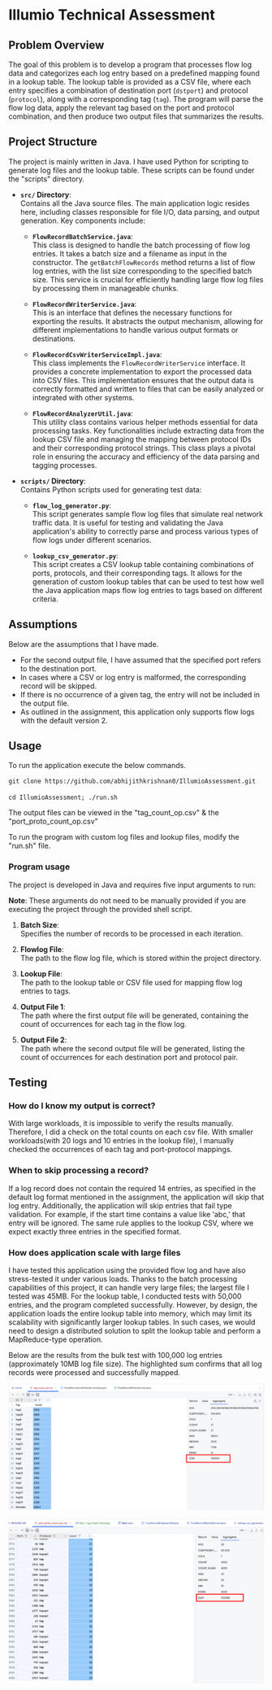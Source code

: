 # Illumio Technical Assessment

## Problem Overview

The goal of this problem is to develop a program that processes flow log data and categorizes each log entry based on a predefined mapping found in a lookup table. The lookup table is provided as a CSV file, where each entry specifies a combination of destination port (`dstport`) and protocol (`protocol`), along with a corresponding tag (`tag`). The program will parse the flow log data, apply the relevant tag based on the port and protocol combination, and then produce two output files that summarizes the results.


## Project Structure
The project is mainly written in Java. I have used Python for scripting to generate log files and the lookup table. These scripts can be found under the "scripts" directory.


- **`src/` Directory**:  
  Contains all the Java source files. The main application logic resides here, including classes responsible for file I/O, data parsing, and output generation. Key components include:

    - **`FlowRecordBatchService.java`**:  
      This class is designed to handle the batch processing of flow log entries. It takes a batch size and a filename as input in the constructor. The `getBatchFlowRecords` method returns a list of flow log entries, with the list size corresponding to the specified batch size. This service is crucial for efficiently handling large flow log files by processing them in manageable chunks.

    - **`FlowRecordWriterService.java`**:  
      This is an interface that defines the necessary functions for exporting the results. It abstracts the output mechanism, allowing for different implementations to handle various output formats or destinations.

    - **`FlowRecordCsvWriterServiceImpl.java`**:  
      This class implements the `FlowRecordWriterService` interface. It provides a concrete implementation to export the processed data into CSV files. This implementation ensures that the output data is correctly formatted and written to files that can be easily analyzed or integrated with other systems.

    - **`FlowRecordAnalyzerUtil.java`**:  
      This utility class contains various helper methods essential for data processing tasks. Key functionalities include extracting data from the lookup CSV file and managing the mapping between protocol IDs and their corresponding protocol strings. This class plays a pivotal role in ensuring the accuracy and efficiency of the data parsing and tagging processes.

- **`scripts/` Directory**:  
  Contains Python scripts used for generating test data:

    - **`flow_log_generator.py`**:  
      This script generates sample flow log files that simulate real network traffic data. It is useful for testing and validating the Java application's ability to correctly parse and process various types of flow logs under different scenarios.

    - **`lookup_csv_generator.py`**:  
      This script creates a CSV lookup table containing combinations of ports, protocols, and their corresponding tags. It allows for the generation of custom lookup tables that can be used to test how well the Java application maps flow log entries to tags based on different criteria.

## Assumptions

Below are the assumptions that I have made.

* For the second output file, I have assumed that the specified port refers to the destination port.
* In cases where a CSV or log entry is malformed, the corresponding record will be skipped.
* If there is no occurrence of a given tag, the entry will not be included in the output file.
* As outlined in the assignment, this application only supports flow logs with the default version 2.

## Usage

To run the application execute the below commands.   
```
git clone https://github.com/abhijithkrishnan0/IllumioAssessment.git

cd IllumioAssessment; ./run.sh
```

The output files can be viewed in the "tag_count_op.csv" & the "port_proto_count_op.csv"

To run the program with custom log files and lookup files, modify the "run.sh" file. 

### Program usage

The project is developed in Java and requires five input arguments to run:

**Note**: These arguments do not need to be manually provided if you are executing the project through the provided shell script.

1. **Batch Size**:  
   Specifies the number of records to be processed in each iteration.

2. **Flowlog File**:  
   The path to the flow log file, which is stored within the project directory.

3. **Lookup File**:  
   The path to the lookup table or CSV file used for mapping flow log entries to tags.

4. **Output File 1**:  
   The path where the first output file will be generated, containing the count of occurrences for each tag in the flow log.

5. **Output File 2**:  
   The path where the second output file will be generated, listing the count of occurrences for each destination port and protocol pair.


## Testing



### How do I know my output is correct?
With  large workloads, it is impossible to verify the results manually. Therefore, I did a check on the total counts on each csv file.
With smaller workloads(with 20 logs and 10 entries in the lookup file), I manually checked the occurrences of each tag and port-protocol mappings.  



### When to skip processing a record?

If a log record does not contain the required 14 entries, as specified in the default log format mentioned in the assignment, the application will skip that log entry. Additionally, the application will skip entries that fail type validation. For example, if the start time contains a value like ‘abc,’ that entry will be ignored. The same rule applies to the lookup CSV, where we expect exactly three entries in the specified format. 

### How does application scale with large files

I have tested this application using the provided flow log and have also stress-tested it under various loads. Thanks to the batch processing capabilities of this project, it can handle very large files; the largest file I tested was 45MB. For the lookup table, I conducted tests with 50,000 entries, and the program completed successfully. However, by design, the application loads the entire lookup table into memory, which may limit its scalability with significantly larger lookup tables. In such cases, we would need to design a distributed solution to split the lookup table and perform a MapReduce-type operation.

Below are the results from the bulk test with 100,000 log entries (approximately 10MB log file size). The highlighted sum confirms that all log records were processed and successfully mapped.

![Test Result with a Flow log size of 100,000 ](screenshots/Bulk_Tag_Count_Test.png)


![Test Result with a Flow log size of 100,000 ](screenshots/Bulk_Port_Proto_Count_Test.png)
